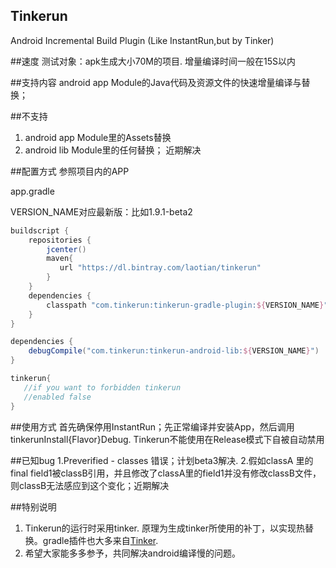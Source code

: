 ## Tinkerun
Android Incremental Build Plugin (Like InstantRun,but by Tinker)

##速度
测试对象：apk生成大小70M的项目. 增量编译时间一般在15S以内

##支持内容
android app Module的Java代码及资源文件的快速增量编译与替换；

##不支持
1. android app Module里的Assets替换
2. android lib Module里的任何替换； 近期解决

##配置方式
参照项目内的APP

app.gradle  

VERSION_NAME对应最新版：比如1.9.1-beta2

```gradle
buildscript {
    repositories {
        jcenter()
        maven{
           url "https://dl.bintray.com/laotian/tinkerun"
        }
    }
    dependencies {
        classpath "com.tinkerun:tinkerun-gradle-plugin:${VERSION_NAME}"
    }
}

dependencies {
    debugCompile("com.tinkerun:tinkerun-android-lib:${VERSION_NAME}")
}

tinkerun{
   //if you want to forbidden tinkerun
   //enabled false
}

```

##使用方式
首先确保停用InstantRun；先正常编译并安装App，然后调用tinkerunInstall{Flavor}Debug. Tinkerun不能使用在Release模式下自被自动禁用

##已知bug
1.Preverified - classes 错误；计划beta3解决.
2.假如classA 里的final field1被classB引用，并且修改了classA里的field1并没有修改classB文件，则classB无法感应到这个变化；近期解决

##特别说明
1. Tinkerun的运行时采用tinker. 原理为生成tinker所使用的补丁，以实现热替换。gradle插件也大多来自[Tinker](https://github.com/Tencent/tinker).
2. 希望大家能多多参予，共同解决android编译慢的问题。
